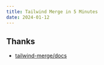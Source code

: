 ```yaml
---
title: Tailwind Merge in 5 Minutes
date: 2024-01-12
---
```





## Thanks

- [tailwind-merge/docs](https://github.com/dcastil/tailwind-merge/blob/v2.2.0/docs/what-is-it-for.md)